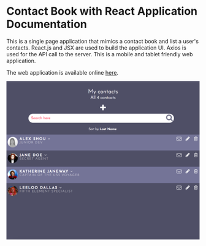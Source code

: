 # Contact Book with React Application Documentation
This is a single page application that mimics a contact book and list a user's contacts. React.js and JSX are used to build the application UI. Axios is used for the API call to the server. This is a mobile and tablet friendly web application.

The web application is available online [here](http://alexshoucri.com/contacts-react/build).

![](header.png)
